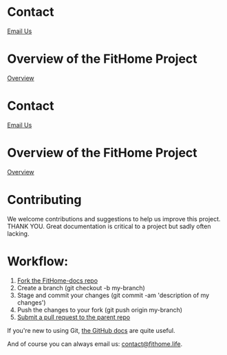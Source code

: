 # Contact
<a href="mailto:contact@fithome.life">Email Us</a>  

# Overview of the FitHome Project
[Overview](Home.md)

# Contact
<a href="mailto:contact@fithome.life">Email Us</a>  

# Overview of the FitHome Project
[Overview](Home.md)

# Contributing

We welcome contributions and suggestions to help us improve this project. THANK YOU.  Great documentation is critical to a project but sadly often lacking. 

# Workflow:

1.  [Fork the FitHome-docs repo](https://help.github.com/articles/fork-a-repo)
2.  Create a branch (git checkout -b my-branch)
3.  Stage and commit your changes (git commit -am 'description of my changes')
4.  Push the changes to your fork (git push origin my-branch)
5.  [Submit a pull request to the parent repo](TBD)

If you're new to using Git, [the GitHub docs](https://help.github.com/) are quite useful.

And of course you can always email us: [contact@fithome.life](mailto:contact@fithome.life`).
